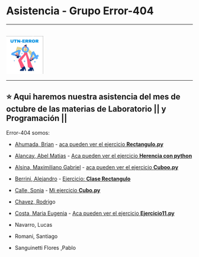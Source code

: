 # Asistencia - Grupo Error-404

---

<br>
<img src="https://github.com/CodeSystem2022/Asistencia.Error-404/blob/main/error-404.jpg" width="100px" alt="logo del grupo error 404">
<br>

---

## :star: Aqui haremos nuestra asistencia del mes de octubre de las materias de Laboratorio || y Programación ||

Error-404 somos:
                  
- [Ahumada, Brian](https://github.com/brianahumada) - [aca pueden ver el ejercicio **Rectangulo.py**](https://github.com/CodeSystem2022/Asistencia.Error-404/blob/main/Rectangulo.py)         
              
- [Alancay, Abel Matias](https://github.com/matias9486)  - [Aca pueden ver el ejercicio **Herencia con python**](https://github.com/CodeSystem2022/Asistencia.Error-404/blob/main/Ejercicio_Herencia_Vehiculo.py)             

- [Alsina, Maximiliano Gabriel](https://github.com/MalsinaG) - [aca pueden ver el ejercicio **Cuboo.py**](https://github.com/CodeSystem2022/Asistencia.Error-404/blob/main/Cubo.py)     

- [Berrini, Alejandro](https://github.com/AlejandroEB89) - [Ejercicio: **Clase Rectangulo**](https://github.com/CodeSystem2022/Asistencia.Error-404/blob/main/EjecricioClaseRectangulo.py)                     

- [Calle, Sonia](https://github.com/SoCalle) - [Mi ejercicio **Cubo.py**](https://github.com/CodeSystem2022/Asistencia.Error-404/blob/main/Cubo.py)  

- [Chavez, Rodrig](https://github.com/RodrigoChavez1986)o                      

- [Costa, Maria Eugenia](https://github.com/eugenia1984)  - [Aca pueden ver el ejercicio **Ejercicio11.py**](https://github.com/CodeSystem2022/Asistencia.Error-404/blob/main/ejercicio11.py)           

- Navarro, Lucas                         

- Romani, Santiago                  
 
- Sanguinetti Flores ,Pablo     

